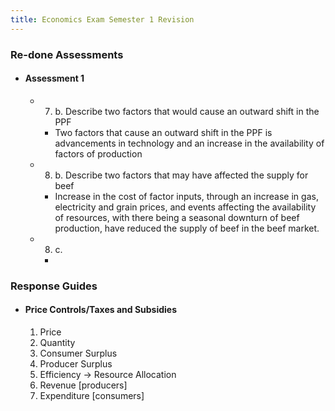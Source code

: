 ```yaml
---
title: Economics Exam Semester 1 Revision
---
```


### Re-done Assessments
- #### Assessment 1
	- 7. b. Describe two factors that would cause an outward shift in the PPF
		- Two factors that cause an outward shift in the PPF is advancements in technology and an increase in the availability of factors of production
	- 8. b. Describe two factors that may have affected the supply for beef
		- Increase in the cost of factor inputs, through an increase in gas, electricity and grain prices, and events affecting the availability of resources, with there being a seasonal downturn of beef production, have reduced the supply of beef in the beef market.
	- 8. c.
		- 

### Response Guides
- #### Price Controls/Taxes and Subsidies
	1. Price
	2. Quantity
	3. Consumer Surplus
	4. Producer Surplus
	5. Efficiency → Resource Allocation
	6. Revenue \[producers]
	7. Expenditure \[consumers]
